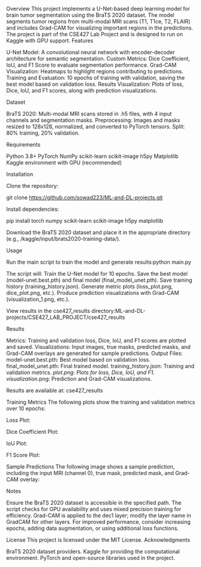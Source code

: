 
Overview
This project implements a U-Net-based deep learning model for brain tumor segmentation using the BraTS 2020 dataset. The model segments tumor regions from multi-modal MRI scans (T1, T1ce, T2, FLAIR) and includes Grad-CAM for visualizing important regions in the predictions. The project is part of the CSE427 Lab Project and is designed to run on Kaggle with GPU support.
Features

U-Net Model: A convolutional neural network with encoder-decoder architecture for semantic segmentation.
Custom Metrics: Dice Coefficient, IoU, and F1 Score to evaluate segmentation performance.
Grad-CAM Visualization: Heatmaps to highlight regions contributing to predictions.
Training and Evaluation: 10 epochs of training with validation, saving the best model based on validation loss.
Results Visualization: Plots of loss, Dice, IoU, and F1 scores, along with prediction visualizations.

Dataset

BraTS 2020: Multi-modal MRI scans stored in .h5 files, with 4 input channels and segmentation masks.
Preprocessing: Images and masks resized to 128x128, normalized, and converted to PyTorch tensors.
Split: 80% training, 20% validation.

Requirements

Python 3.8+
PyTorch
NumPy
scikit-learn
scikit-image
h5py
Matplotlib
Kaggle environment with GPU (recommended)

Installation

Clone the repository: 

git clone https://github.com/sowad223/ML-and-DL-projects.git



Install dependencies:

pip install torch numpy scikit-learn scikit-image h5py matplotlib


Download the BraTS 2020 dataset and place it in the appropriate directory (e.g., /kaggle/input/brats2020-training-data/).

Usage

Run the main script to train the model and generate results:python main.py


The script will:
Train the U-Net model for 10 epochs.
Save the best model (model-unet.best.pth) and final model (final_model_unet.pth).
Save training history (training_history.json).
Generate metric plots (loss_plot.png, dice_plot.png, etc.).
Produce prediction visualizations with Grad-CAM (visualization_1.png, etc.).


View results in the cse427_results directory:ML-and-DL-projects/CSE427_LAB_PROJECT/cse427_results



Results

Metrics: Training and validation loss, Dice, IoU, and F1 scores are plotted and saved.
Visualizations: Input images, true masks, predicted masks, and Grad-CAM overlays are generated for sample predictions.
Output Files:
model-unet.best.pth: Best model based on validation loss.
final_model_unet.pth: Final trained model.
training_history.json: Training and validation metrics.
*_plot.png: Plots for loss, Dice, IoU, and F1.
visualization_*.png: Prediction and Grad-CAM visualizations.


Results are available at: cse427_results

Training Metrics
The following plots show the training and validation metrics over 10 epochs:

Loss Plot:

Dice Coefficient Plot:

IoU Plot:

F1 Score Plot:


Sample Predictions
The following image shows a sample prediction, including the input MRI (channel 0), true mask, predicted mask, and Grad-CAM overlay:



Notes

Ensure the BraTS 2020 dataset is accessible in the specified path.
The script checks for GPU availability and uses mixed precision training for efficiency.
Grad-CAM is applied to the dec1 layer; modify the layer name in GradCAM for other layers.
For improved performance, consider increasing epochs, adding data augmentation, or using additional loss functions.

License
This project is licensed under the MIT License.
Acknowledgments

BraTS 2020 dataset providers.
Kaggle for providing the computational environment.
PyTorch and open-source libraries used in the project.


